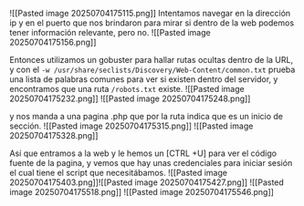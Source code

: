 ![[Pasted image 20250704175115.png]]
Intentamos navegar en la dirección ip y en el puerto que nos brindaron para mirar si dentro de la web podemos tener información relevante, pero no.
![[Pasted image 20250704175156.png]]

Entonces utilizamos un gobuster para hallar rutas ocultas dentro de la URL, y con el `-w /usr/share/seclists/Discovery/Web-Content/common.txt` prueba una lista de palabras comunes para ver si existen dentro del servidor, y encontramos que una ruta `/robots.txt` existe.
![[Pasted image 20250704175232.png]]
![[Pasted image 20250704175248.png]]

y nos manda a una pagina .php que por la ruta indica que es un inicio de sección.
![[Pasted image 20250704175315.png]]
![[Pasted image 20250704175328.png]]

Así que entramos a la web y le hemos un [CTRL +U] para ver el código fuente de la pagina, y vemos que hay unas credenciales para iniciar sesión el cual tiene el script que necesitábamos.
![[Pasted image 20250704175403.png]]![[Pasted image 20250704175427.png]]
![[Pasted image 20250704175518.png]]
![[Pasted image 20250704175546.png]]
